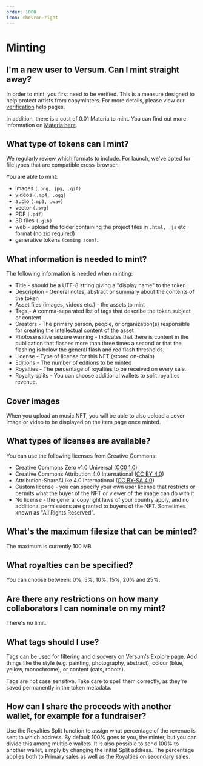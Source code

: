 ```yaml
---
order: 1000
icon: chevron-right
---
```

# Minting

## I'm a new user to Versum. Can I mint straight away?

In order to mint, you first need to be verified. This is a measure designed to help protect artists from copyminters. For more details, please view our [verification](verification.md) help pages.

In addition, there is a cost of 0.01 Materia to mint. You can find out more information on [Materia here](materia.md).

## What type of tokens can I mint?

We regularly review which formats to include. For launch, we've opted for file types that are compatible cross-browser.

You are able to mint:

- images `(.png, jpg, .gif)`
- videos `(.mp4, .ogg)`
- audio `(.mp3, .wav)`
- vector `(.svg)`
- PDF `(.pdf)`
- 3D files `(.glb)`
- web - upload the folder containing the project files in `.html, .js` etc format (no zip required)
- generative tokens `(coming soon)`.

## What information is needed to mint?

The following information is needed when minting:

- Title - should be a UTF-8 string giving a "display name" to the token
- Description - General notes, abstract or summary about the contents of the token
- Asset files (images, videos etc.) - the assets to mint
- Tags - A comma-separated list of tags that describe the token subject or content
- Creators - The primary person, people, or organization(s) responsible for creating the intellectual content of the asset
- Photosensitive seizure warning - Indicates that there is content in the publication that flashes more than three times a second or that the flashing is below the general flash and red flash thresholds.
- License - Type of license for this NFT (stored on-chain)
- Editions - The number of editions to be minted
- Royalties - The percentage of royalties to be received on every sale.
- Royalty splits - You can choose additional wallets to split royalties revenue.

## Cover images

When you upload an music NFT, you will be able to also upload a cover image or video to be displayed on the item page once minted.

## What types of licenses are available?

You can use the following licenses from Creative Commons:

- Creative Commons Zero v1.0 Universal ([CC0 1.0](https://creativecommons.org/publicdomain/zero/1.0/))
- Creative Commons Attribution 4.0 International ([CC BY 4.0](https://creativecommons.org/licenses/by/4.0/))
- Attribution-ShareALike 4.0 International ([CC BY-SA 4.0](https://creativecommons.org/licenses/by-sa/4.0/))
- Custom license - you can specify your own user license that restricts or permits what the buyer of the NFT or viewer of the image can do with it
- No license - the general copyright laws of your country apply, and no additional permissions are granted to buyers of the NFT. Sometimes known as "All Rights Reserved". 

## What's the maximum filesize that can be minted?

The maximum is currently 100 MB

## What royalties can be specified?

You can choose between: 0%, 5%, 10%, 15%, 20% and 25%.

## Are there any restrictions on how many collaborators I can nominate on my mint?

There's no limit.

## What tags should I use?

Tags can be used for filtering and discovery on Versum's [Explore](https://versum.xyz/explore) page. Add things like the style (e.g. painting, photography, abstract), colour (blue, yellow, monochrome), or content (cats, robots). 

Tags are not case sensitive. Take care to spell them correctly, as they're saved permanently in the token metadata.

## How can I share the proceeds with another wallet, for example for a fundraiser?

Use the Royalties Split function to assign what percentage of the revenue is sent to which address. By default 100% goes to you, the minter, but you can divide this among multiple wallets. It is also possible to send 100% to another wallet, simply by changing the initial Split address. The percentage applies both to Primary sales as well as the Royalties on secondary sales.
